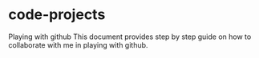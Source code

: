 # code-projects
Playing with github
This document provides step by step guide on how to collaborate with me in playing with github. 
